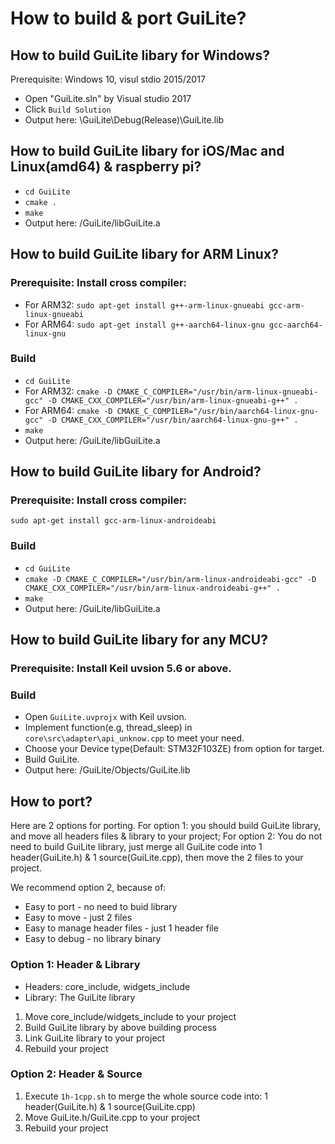 # How to build & port GuiLite?
## How to build GuiLite libary for Windows?
Prerequisite: Windows 10, visul stdio 2015/2017
- Open "GuiLite.sln" by Visual studio 2017
- Click `Build Solution`
- Output here: \GuiLite\Debug(Release)\GuiLite.lib

## How to build GuiLite libary for iOS/Mac and Linux(amd64) & raspberry pi?
- `cd GuiLite`
- `cmake .`
- `make`
- Output here: /GuiLite/libGuiLite.a

## How to build GuiLite libary for ARM Linux?
### Prerequisite: Install cross compiler:
- For ARM32: `sudo apt-get install g++-arm-linux-gnueabi gcc-arm-linux-gnueabi`
- For ARM64: `sudo apt-get install g++-aarch64-linux-gnu gcc-aarch64-linux-gnu`
### Build
- `cd GuiLite`
- For ARM32: `cmake -D CMAKE_C_COMPILER="/usr/bin/arm-linux-gnueabi-gcc" -D CMAKE_CXX_COMPILER="/usr/bin/arm-linux-gnueabi-g++" .`
- For ARM64: `cmake -D CMAKE_C_COMPILER="/usr/bin/aarch64-linux-gnu-gcc" -D CMAKE_CXX_COMPILER="/usr/bin/aarch64-linux-gnu-g++" .`
- `make`
- Output here: /GuiLite/libGuiLite.a

## How to build GuiLite libary for Android?
### Prerequisite: Install cross compiler:
`sudo apt-get install gcc-arm-linux-androideabi` 
### Build
- `cd GuiLite`
- `cmake -D CMAKE_C_COMPILER="/usr/bin/arm-linux-androideabi-gcc" -D CMAKE_CXX_COMPILER="/usr/bin/arm-linux-androideabi-g++" .`
- `make`
- Output here: /GuiLite/libGuiLite.a

## How to build GuiLite libary for any MCU?
### Prerequisite: Install Keil uvsion 5.6 or above.
### Build
- Open `GuiLite.uvprojx` with Keil uvsion.
- Implement function(e.g, thread_sleep) in `core\src\adapter\api_unknow.cpp` to meet your need.
- Choose your Device type(Default: STM32F103ZE) from option for target.
- Build GuiLite.
- Output here: /GuiLite/Objects/GuiLite.lib

## How to port?
Here are 2 options for porting. For option 1: you should build GuiLite library, and move all headers files & library to your project; For option 2: You do not need to build GuiLite library, just merge all GuiLite code into 1 header(GuiLite.h) & 1 source(GuiLite.cpp), then move the 2 files to your project.

We recommend option 2, because of:
- Easy to port - no need to buid library
- Easy to move - just 2 files
- Easy to manage header files - just 1 header file
- Easy to debug - no library binary

### Option 1: Header & Library
- Headers: core_include, widgets_include
- Library: The GuiLite library
1. Move core_include/widgets_include to your project
2. Build GuiLite library by above building process
3. Link GuiLite library to your project
4. Rebuild your project

### Option 2: Header & Source
1. Execute `1h-1cpp.sh` to merge the whole source code into: 1 header(GuiLite.h) & 1 source(GuiLite.cpp)
2. Move GuiLite.h/GuiLite.cpp to your project
3. Rebuild your project
